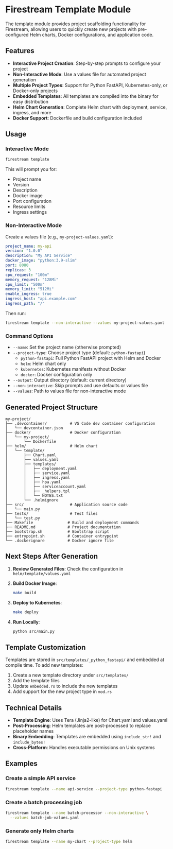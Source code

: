 # Firestream Template Module

The template module provides project scaffolding functionality for Firestream, allowing users to quickly create new projects with pre-configured Helm charts, Docker configurations, and application code.

## Features

- **Interactive Project Creation**: Step-by-step prompts to configure your project
- **Non-Interactive Mode**: Use a values file for automated project generation
- **Multiple Project Types**: Support for Python FastAPI, Kubernetes-only, or Docker-only projects
- **Embedded Templates**: All templates are compiled into the binary for easy distribution
- **Helm Chart Generation**: Complete Helm chart with deployment, service, ingress, and more
- **Docker Support**: Dockerfile and build configuration included

## Usage

### Interactive Mode

```bash
firestream template
```

This will prompt you for:
- Project name
- Version
- Description
- Docker image
- Port configuration
- Resource limits
- Ingress settings

### Non-Interactive Mode

Create a values file (e.g., `my-project-values.yaml`):

```yaml
project_name: my-api
version: "1.0.0"
description: "My API Service"
docker_image: "python:3.9-slim"
port: 8080
replicas: 3
cpu_request: "100m"
memory_request: "128Mi"
cpu_limit: "500m"
memory_limit: "512Mi"
enable_ingress: true
ingress_host: "api.example.com"
ingress_path: "/"
```

Then run:

```bash
firestream template --non-interactive --values my-project-values.yaml
```

### Command Options

- `--name`: Set the project name (otherwise prompted)
- `--project-type`: Choose project type (default: `python-fastapi`)
  - `python-fastapi`: Full Python FastAPI project with Helm and Docker
  - `helm`: Helm chart only
  - `kubernetes`: Kubernetes manifests without Docker
  - `docker`: Docker configuration only
- `--output`: Output directory (default: current directory)
- `--non-interactive`: Skip prompts and use defaults or values file
- `--values`: Path to values file for non-interactive mode

## Generated Project Structure

```
my-project/
├── .devcontainer/          # VS Code dev container configuration
│   └── devcontainer.json
├── docker/                 # Docker configuration
│   └── my-project/
│       └── Dockerfile
├── helm/                   # Helm chart
│   └── template/
│       ├── Chart.yaml
│       ├── values.yaml
│       ├── templates/
│       │   ├── deployment.yaml
│       │   ├── service.yaml
│       │   ├── ingress.yaml
│       │   ├── hpa.yaml
│       │   ├── serviceaccount.yaml
│       │   ├── _helpers.tpl
│       │   └── NOTES.txt
│       └── .helmignore
├── src/                    # Application source code
│   └── main.py
├── tests/                  # Test files
│   └── test.py
├── Makefile               # Build and deployment commands
├── README.md              # Project documentation
├── bootstrap.sh           # Bootstrap script
├── entrypoint.sh          # Container entrypoint
└── .dockerignore          # Docker ignore file
```

## Next Steps After Generation

1. **Review Generated Files**: Check the configuration in `helm/template/values.yaml`

2. **Build Docker Image**:
   ```bash
   make build
   ```

3. **Deploy to Kubernetes**:
   ```bash
   make deploy
   ```

4. **Run Locally**:
   ```bash
   python src/main.py
   ```

## Template Customization

Templates are stored in `src/templates/_python_fastapi/` and embedded at compile time. To add new templates:

1. Create a new template directory under `src/templates/`
2. Add the template files
3. Update `embedded.rs` to include the new templates
4. Add support for the new project type in `mod.rs`

## Technical Details

- **Template Engine**: Uses Tera (Jinja2-like) for Chart.yaml and values.yaml
- **Post-Processing**: Helm templates are post-processed to replace placeholder names
- **Binary Embedding**: Templates are embedded using `include_str!` and `include_bytes!`
- **Cross-Platform**: Handles executable permissions on Unix systems

## Examples

### Create a simple API service

```bash
firestream template --name api-service --project-type python-fastapi
```

### Create a batch processing job

```bash
firestream template --name batch-processor --non-interactive \
  --values batch-job-values.yaml
```

### Generate only Helm charts

```bash
firestream template --name my-chart --project-type helm
```
